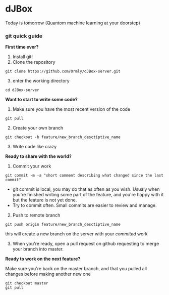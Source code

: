 # dJBox
Today is tomorrow (Quantom machine learning at your doorstep)

### git quick guide
<b>First time ever?</b>

1. Install git!
2. Clone the repository
```
git clone https://github.com/Ormly/dJBox-server.git
```
3. enter the working directory
```
cd dJBox-server
```

<b>Want to start to write some code?</b>
1. Make sure you have the most recent version of the code
```
git pull
```
2. Create your own branch
```
git checkout -b feature/new_branch_desctiptive_name
```
3. Write code like crazy

<b>Ready to share with the world?</b>
1. Commit your work
```
git commit -m -a "short comment describing what changed since the last commit"
```
* git commit is local, you may do that as often as you wish. Usualy when you're finished writing some part of the feature, and you're happy with it but the feature is not yet done.
* Try to commit often. Small commits are easier to review and manage.

2. Push to remote branch
```
git push origin feature/new_branch_desctiptive_name
```
this will create a new branch on the server with your *commited* work

3. When you're ready, open a pull request on github requesting to merge your branch into master.

<b>Ready to work on the next feature?</b>

Make sure you're back on the master branch, and that you pulled all changes before making another new one
````
git checkout master
git pull
````

